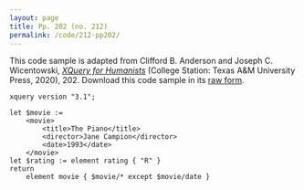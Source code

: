 ```yaml
---
layout: page
title: Pp. 202 (no. 212)
permalink: /code/212-pp202/
---
```


This code sample is adapted from Clifford B. Anderson and Joseph C. Wicentowski, 
[_XQuery for Humanists_](/) (College Station: Texas A&M University Press, 2020), 202. 
Download this code sample in its [raw form](/code/212-pp202/212-pp202.xq).

```xquery
xquery version "3.1";

let $movie :=
    <movie>
        <title>The Piano</title>
        <director>Jane Campion</director>
        <date>1993</date>
    </movie>
let $rating := element rating { "R" } 
return
    element movie { $movie/* except $movie/date }

```  
